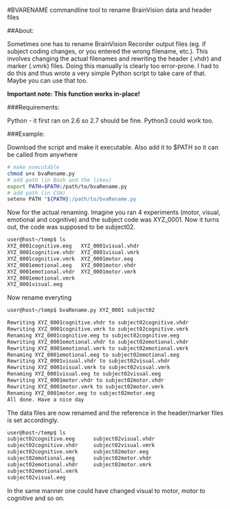 #BVARENAME
commandline tool to rename BrainVision data and header files

##About:

Sometimes one has to rename BrainVision Recorder output files (eg. if subject coding changes, or you entered the wrong filename, etc.). This involves changing the actual filenames and rewriting the header (.vhdr) and marker (.vmrk) files. Doing this manually is clearly too error-prone. I had to do this and thus wrote a very simple Python script to take care of that. Maybe you can use that too.

**Important note: This function works in-place!**

###Requirements:

Python - it first ran on 2.6 so 2.7 should be fine. Python3 could work too.

###Example:

Download the script and make it executable. Also add it to $PATH so it can be called from anywhere

```sh
# make executable
chmod u+x bvaRename.py
# add path (in Bash and the likes)
export PATH=$PATH:/path/to/bvaRename.py
# add path (in CSH)
setenv PATH "${PATH}:/path/to/bvaRename.py
```

Now for the actual renaming. Imagine you ran 4 experiments (motor, visual, emotional and cognitive) and the subject code was XYZ_0001. Now it turns out, the code was supposed to be subject02.

```sh
user@host~/temp$ ls
XYZ_0001cognitive.eeg   XYZ_0001visual.vhdr
XYZ_0001cognitive.vhdr  XYZ_0001visual.vmrk
XYZ_0001cognitive.vmrk  XYZ_0001motor.eeg
XYZ_0001emotional.eeg   XYZ_0001motor.vhdr
XYZ_0001emotional.vhdr  XYZ_0001motor.vmrk
XYZ_0001emotional.vmrk
XYZ_0001visual.eeg
```

Now rename everyting

```sh
user@host~/temp$ bvaRename.py XYZ_0001 subject02

Rewriting XYZ_0001cognitive.vhdr to subject02cognitive.vhdr
Rewriting XYZ_0001cognitive.vmrk to subject02cognitive.vmrk
Renaming XYZ_0001cognitive.eeg to subject02cognitive.eeg
Rewriting XYZ_0001emotional.vhdr to subject02emotional.vhdr
Rewriting XYZ_0001emotional.vmrk to subject02emotional.vmrk
Renaming XYZ_0001emotional.eeg to subject02emotional.eeg
Rewriting XYZ_0001visual.vhdr to subject02visual.vhdr
Rewriting XYZ_0001visual.vmrk to subject02visual.vmrk
Renaming XYZ_0001visual.eeg to subject02visual.eeg
Rewriting XYZ_0001motor.vhdr to subject02motor.vhdr
Rewriting XYZ_0001motor.vmrk to subject02motor.vmrk
Renaming XYZ_0001motor.eeg to subject02motor.eeg
All done. Have a nice day
```

The data files are now renamed and the reference in the header/marker files is set accordingly.

```sh
user@host~/temp$ ls
subject02cognitive.eeg      subject02visual.vhdr
subject02cognitive.vhdr     subject02visual.vmrk
subject02cognitive.vmrk     subject02motor.eeg
subject02emotional.eeg      subject02motor.vhdr
subject02emotional.vhdr     subject02motor.vmrk
subject02emotional.vmrk
subject02visual.eeg
```

In the same manner one could have changed visual to motor, motor to cognitive and so on.
